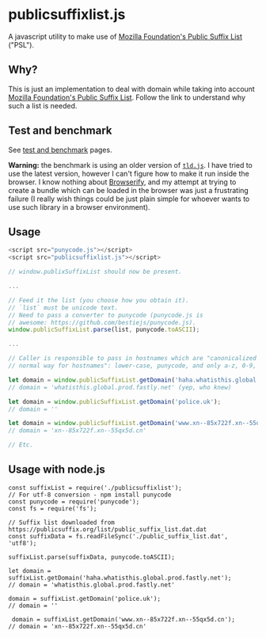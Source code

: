 # publicsuffixlist.js

A javascript utility to make use of [Mozilla Foundation's Public Suffix
List](http://publicsuffix.org) ("PSL").

## Why?

This is just an implementation to deal with domain while taking into account
[Mozilla Foundation's Public Suffix List](http://publicsuffix.org). Follow
the link to understand why such a list is needed.

## Test and benchmark

See [test and benchmark](https://gorhill.github.io/publicsuffixlist.js/) pages.

**Warning:** the benchmark is using an older version of
[`tld.js`](https://github.com/oncletom/tld.js). I have tried to use the latest
version, however I can't figure how to make it run inside the browser. I
know nothing about [Browserify](http://browserify.org/), and my attempt at
trying to create a bundle which can be loaded in the browser was just a
frustrating failure (I really wish things could be just plain simple for
whoever wants to use such library in a browser environment).

## Usage


```js
<script src="punycode.js"></script>
<script src="publicsuffixlist.js"></script>

// window.publixSuffixList should now be present.

...

// Feed it the list (you choose how you obtain it).
// `list` must be unicode text.
// Need to pass a converter to punycode (punycode.js is
// awesome: https://github.com/bestiejs/punycode.js).
window.publicSuffixList.parse(list, punycode.toASCII);

...

// Caller is responsible to pass in hostnames which are "canonicalized in the
// normal way for hostnames": lower-case, punycode, and only a-z, 0-9, -, .

let domain = window.publicSuffixList.getDomain('haha.whatisthis.global.prod.fastly.net');
// domain = 'whatisthis.global.prod.fastly.net' (yep, who knew)

let domain = window.publicSuffixList.getDomain('police.uk');
// domain = ''

let domain = window.publicSuffixList.getDomain('www.xn--85x722f.xn--55qx5d.cn');
// domain = 'xn--85x722f.xn--55qx5d.cn'

// Etc.
```

## Usage with node.js


```
const suffixList = require('./publicsuffixlist');
// For utf-8 conversion - npm install punycode
const punycode = require('punycode'); 
const fs = require('fs');

// Suffix list downloaded from https://publicsuffix.org/list/public_suffix_list.dat.dat
const suffixData = fs.readFileSync('./public_suffix_list.dat', 'utf8');

suffixList.parse(suffixData, punycode.toASCII);

let domain = suffixList.getDomain('haha.whatisthis.global.prod.fastly.net');
// domain = 'whatisthis.global.prod.fastly.net'

domain = suffixList.getDomain('police.uk');
// domain = ''

 domain = suffixList.getDomain('www.xn--85x722f.xn--55qx5d.cn');
// domain = 'xn--85x722f.xn--55qx5d.cn'

```

